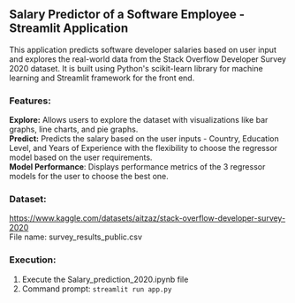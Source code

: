 ## Salary Predictor of a Software Employee - Streamlit Application
This application predicts software developer salaries based on user input and explores the real-world data from the Stack Overflow Developer Survey 2020 dataset. It is built using Python's scikit-learn library for machine learning and Streamlit framework for the front end.

### Features:
**Explore:** Allows users to explore the dataset with visualizations like bar graphs, line charts, and pie graphs.\
**Predict:** Predicts the salary based on the user inputs - Country, Education Level, and Years of Experience with the flexibility to choose the regressor model based on the user requirements.\
**Model Performance**: Displays performance metrics of the 3 regressor models for the user to choose the best one.

### Dataset: 
https://www.kaggle.com/datasets/aitzaz/stack-overflow-developer-survey-2020 \
File name: survey_results_public.csv

### Execution:
1) Execute the Salary_prediction_2020.ipynb file
2) Command prompt: ```streamlit run app.py```

